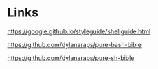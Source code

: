 # Links

https://google.github.io/styleguide/shellguide.html

https://github.com/dylanaraps/pure-bash-bible

https://github.com/dylanaraps/pure-sh-bible